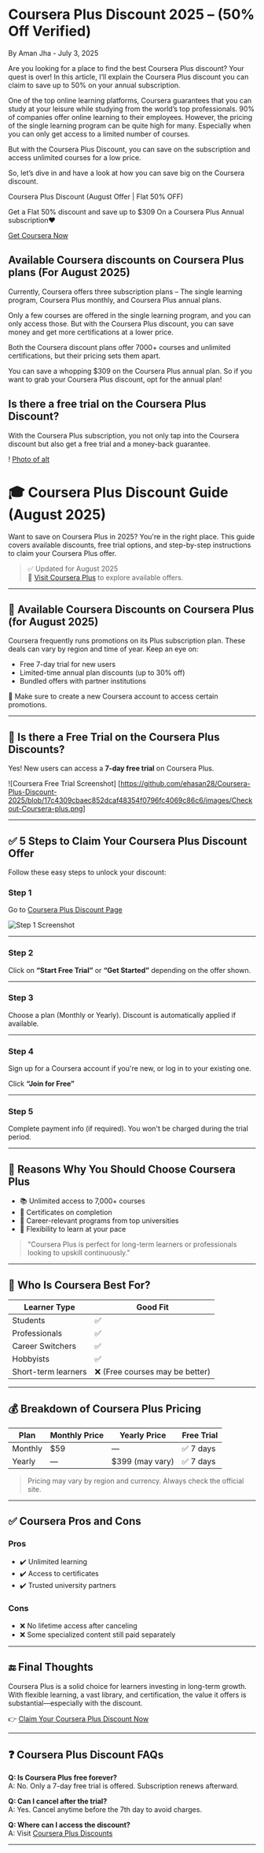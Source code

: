 # Coursera Plus Discount 2025 – (50% Off Verified)
By Aman Jha - July 3, 2025

Are you looking for a place to find the best Coursera Plus discount? Your quest is over! In this article, I’ll explain the Coursera Plus discount you can claim to save up to 50% on your annual subscription. 

One of the top online learning platforms, Coursera guarantees that you can study at your leisure while studying from the world’s top professionals. 90% of companies offer online learning to their employees. However, the pricing of the single learning program can be quite high for many. Especially when you can only get access to a limited number of courses. 

But with the Coursera Plus Discount, you can save on the subscription and access unlimited courses for a low price. 

So, let’s dive in and have a look at how you can save big on the Coursera discount. 

Coursera Plus Discount (August Offer | Flat 50% OFF)

Get a Flat 50% discount and save up to $309 On a Coursera Plus Annual subscription❤️

[Get Coursera Now](https://maxzob.com/recommends/coursera/)

## Available Coursera discounts on Coursera Plus plans (For August 2025)
Currently, Coursera offers three subscription plans – The single learning program, Coursera Plus monthly, and Coursera Plus annual plans. 

Only a few courses are offered in the single learning program, and you can only access those. But with the Coursera Plus discount, you can save money and get more certifications at a lower price. 

Both the Coursera discount plans offer 7000+ courses and unlimited certifications, but their pricing sets them apart. 

You can save a whopping $309 on the Coursera Plus annual plan. So if you want to grab your Coursera Plus discount, opt for the annual plan!

## Is there a free trial on the Coursera Plus Discount?
With the Coursera Plus subscription, you not only tap into the Coursera discount but also get a free trial and a money-back guarantee. 

! [Photo of alt](https://maxzob.com/wp-content/uploads/2023/05/coursera-plus-free-trial.png)








# 🎓 Coursera Plus Discount Guide (August 2025)

Want to save on Coursera Plus in 2025? You're in the right place. This guide covers available discounts, free trial options, and step-by-step instructions to claim your Coursera Plus offer.

> ✅ Updated for August 2025  
> 🔗 [Visit Coursera Plus](https://www.coursera.org) to explore available offers.

---

## 💸 Available Coursera Discounts on Coursera Plus (for August 2025)

Coursera frequently runs promotions on its Plus subscription plan. These deals can vary by region and time of year. Keep an eye on:

- Free 7-day trial for new users
- Limited-time annual plan discounts (up to 30% off)
- Bundled offers with partner institutions

📌 Make sure to create a new Coursera account to access certain promotions.

---

## 🧪 Is there a Free Trial on the Coursera Plus Discounts?

Yes! New users can access a **7-day free trial** on Coursera Plus.

![Coursera Free Trial Screenshot] [https://github.com/ehasan28/Coursera-Plus-Discount-2025/blob/17c4309cbaec852dcaf48354f0796fc4069c86c6/images/Checkout-Coursera-plus.png]

---

## ✅ 5 Steps to Claim Your Coursera Plus Discount Offer

Follow these easy steps to unlock your discount:

### Step 1
Go to [Coursera Plus Discount Page](https://www.coursera.org)

![Step 1 Screenshot](image_link_here)

---

### Step 2
Click on **“Start Free Trial”** or **“Get Started”** depending on the offer shown.

---

### Step 3
Choose a plan (Monthly or Yearly). Discount is automatically applied if available.

---

### Step 4
Sign up for a Coursera account if you're new, or log in to your existing one.



Click **“Join for Free”**

---

### Step 5
Complete payment info (if required). You won't be charged during the trial period.

---

## 🎯 Reasons Why You Should Choose Coursera Plus

- 📚 Unlimited access to 7,000+ courses
- 🏅 Certificates on completion
- 💼 Career-relevant programs from top universities
- 🔁 Flexibility to learn at your pace

> "Coursera Plus is perfect for long-term learners or professionals looking to upskill continuously."

---

## 🙋 Who Is Coursera Best For?

| Learner Type | Good Fit |
|--------------|----------|
| Students | ✅ |
| Professionals | ✅ |
| Career Switchers | ✅ |
| Hobbyists | ✅ |
| Short-term learners | ❌ (Free courses may be better) |

---

## 💰 Breakdown of Coursera Plus Pricing

| Plan | Monthly Price | Yearly Price | Free Trial |
|------|---------------|--------------|------------|
| Monthly | $59 | — | ✅ 7 days |
| Yearly | — | $399 (may vary) | ✅ 7 days |

> Pricing may vary by region and currency. Always check the official site.

---

## ✅ Coursera Pros and Cons

### Pros
- ✔️ Unlimited learning
- ✔️ Access to certificates
- ✔️ Trusted university partners

### Cons
- ❌ No lifetime access after canceling
- ❌ Some specialized content still paid separately

---

## 🔚 Final Thoughts

Coursera Plus is a solid choice for learners investing in long-term growth. With flexible learning, a vast library, and certification, the value it offers is substantial—especially with the discount.

👉 [Claim Your Coursera Plus Discount Now](https://www.coursera.org)

---

## ❓ Coursera Plus Discount FAQs

**Q: Is Coursera Plus free forever?**  
A: No. Only a 7-day free trial is offered. Subscription renews afterward.

**Q: Can I cancel after the trial?**  
A: Yes. Cancel anytime before the 7th day to avoid charges.

**Q: Where can I access the discount?**  
A: Visit [Coursera Plus Discounts](https://www.coursera.org)

---

